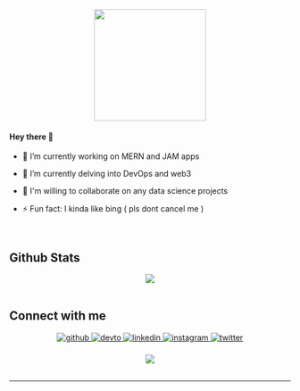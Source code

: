 <div align="center">
<img src="https://media.giphy.com/media/Titt7WbFzurny/giphy.gif" align="center" height="200" width="200" />
</div>  
  

#### Hey there 👋  
  

- 🔭 I’m currently working on MERN and JAM apps  
  

- 🌱 I’m currently delving into DevOps and web3  
  

- 👯 I'm willing to collaborate on any data science projects  
  

- ⚡ Fun fact: I kinda like bing ( pls dont cancel me )  
  

<br/>  


## Github Stats  
<div align="center"><img src="https://github-readme-stats.vercel.app/api?username=thetribunalcode&show_icons=true&count_private=true&hide_border=true" align="center" /></div>  

<br/>  


## Connect with me  
<div align="center">
<a href="https://github.com/thetribunalcode" target="_blank">
<img src=https://img.shields.io/badge/github-%2324292e.svg?&style=for-the-badge&logo=github&logoColor=white alt=github style="margin-bottom: 5px;" />
</a>
<a href="https://dev.to/Thetribunalcode" target="_blank">
<img src=https://img.shields.io/badge/dev.to-%2308090A.svg?&style=for-the-badge&logo=dev.to&logoColor=white alt=devto style="margin-bottom: 5px;" />
</a>
<a href="https://linkedin.com/in/ullas-rajesh" target="_blank">
<img src=https://img.shields.io/badge/linkedin-%231E77B5.svg?&style=for-the-badge&logo=linkedin&logoColor=white alt=linkedin style="margin-bottom: 5px;" />
</a>
<a href="https://instagram.com/_ullasraj_" target="_blank">
<img src=https://img.shields.io/badge/instagram-%23000000.svg?&style=for-the-badge&logo=instagram&logoColor=white alt=instagram style="margin-bottom: 5px;" />
</a>
<a href="https://twitter.com/notullas" target="_blank">
<img src=https://img.shields.io/badge/twitter-%2300acee.svg?&style=for-the-badge&logo=twitter&logoColor=white alt=twitter style="margin-bottom: 5px;" />
</a>  
</div>  
  

<br/>  

<div align="center">
<img src="https://komarev.com/ghpvc/?username=rishavanand&&style=flat-square" align="center" />
</div>  

<br />

----
